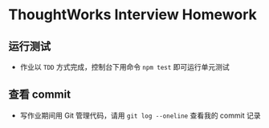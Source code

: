# ThoughtWorks Interview Homework

## 运行测试
- 作业以 `TDD` 方式完成，控制台下用命令 `npm test` 即可运行单元测试  

## 查看 commit 
- 写作业期间用 Git 管理代码，请用 `git log --oneline` 查看我的 commit 记录  
